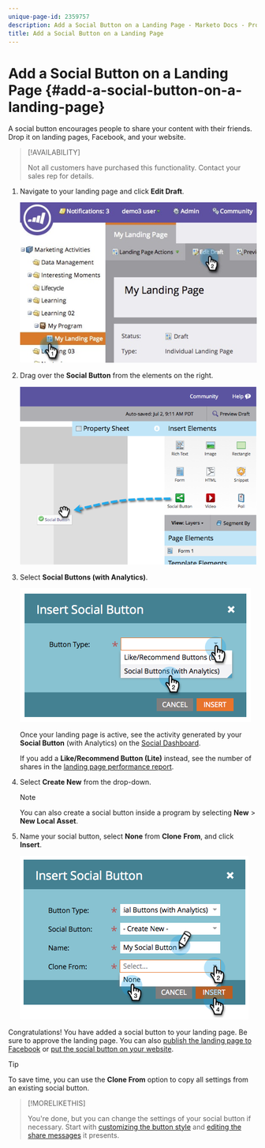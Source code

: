 ```yaml
---
unique-page-id: 2359757
description: Add a Social Button on a Landing Page - Marketo Docs - Product Documentation
title: Add a Social Button on a Landing Page
---
```


# Add a Social Button on a Landing Page {#add-a-social-button-on-a-landing-page}

A social button encourages people to share your content with their friends. Drop it on landing pages, Facebook, and your website.

>[!AVAILABILITY]
>
>Not all customers have purchased this functionality. Contact your sales rep for details.

1. Navigate to your landing page and click **Edit Draft**.

   ![](assets/landingpageeditdraft.jpg)

1. Drag over the **Social Button** from the elements on the right.

   ![](assets/image2014-9-17-10-3a35-3a6.png)

1. Select **Social Buttons (with Analytics)**.

   ![](assets/image2014-9-17-10-3a35-3a13.png)

   Once your landing page is active, see the activity generated by your **Social Button** (with Analytics) on the [Social Dashboard](/help/marketo/product-docs/demand-generation/social/social-functions/view-social-performance.md).

   If you add a **Like/Recommend Button (Lite)** instead, see the number of shares in the [landing page performance report](/help/marketo/product-docs/demand-generation/landing-pages/understanding-landing-pages/landing-page-performance-report.md).

1. Select **Create New** from the drop-down.

   >[!NOTE]
   >
   >You can also create a social button inside a program by selecting **New** > **New Local Asset**.

1. Name your social button, select **None** from **Clone** **From**, and click **Insert**.

   ![](assets/image2014-9-17-10-3a35-3a26.png)

Congratulations! You have added a social button to your landing page. Be sure to approve the landing page. You can also [publish the landing page to Facebook](/help/marketo/product-docs/demand-generation/facebook/publish-landing-pages-to-facebook.md) or [put the social button on your website](/help/marketo/product-docs/demand-generation/social/social-functions/deploy-social-on-your-website.md).  

>[!TIP]
>
>To save time, you can use the **Clone From** option to copy all settings from an existing social button.

>[!MORELIKETHIS]
>
>You're done, but you can change the settings of your social button if necessary. Start with [customizing the button style](/help/marketo/product-docs/demand-generation/social/configuring-social-actions/customize-social-app-button.md) and [editing the share messages](/help/marketo/product-docs/demand-generation/social/configuring-social-actions/configure-social-sign-up-share-flow.md) it presents.

